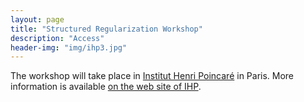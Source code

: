```yaml
---
layout: page
title: "Structured Regularization Workshop"
description: "Access"
header-img: "img/ihp3.jpg"
---
```


The workshop will take place in [Institut Henri Poincaré](http://www.ihp.fr/en/guide) in Paris. More information is available [on the web site of IHP](http://www.ihp.fr/en/guide).
